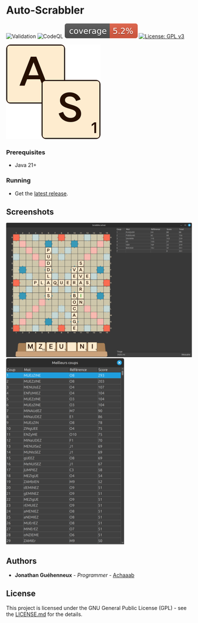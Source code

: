 # Auto-Scrabbler
![Validation](https://github.com/Achaaab/auto-scrabbler/actions/workflows/validation.yaml/badge.svg)
![CodeQL](https://github.com/Achaaab/auto-scrabbler/actions/workflows/github-code-scanning/codeql/badge.svg)
![Coverage](.github/badges/jacoco.svg)
[![License: GPL v3](https://img.shields.io/badge/License-GPLv3-blue.svg)](https://www.gnu.org/licenses/gpl-3.0)

<img src="src/main/resources/icon_256.png" width="256" alt="Auto-Scrabbler icon"/>

### Prerequisites
* Java 21+

### Running
* Get the [latest release](https://github.com/Achaaab/auto-scrabbler/releases/latest).

## Screenshots
<img src="data/screenshots/french_duplicate.png" width="1024" alt="gameplay screenshot"/>
<img src="data/screenshots/french_duplicate_solve.png" width="320" alt="about screenshot"/>

## Authors
* **Jonathan Guéhenneux** - *Programmer* - [Achaaab](https://github.com/Achaaab)

## License
This project is licensed under the GNU General Public License (GPL) - see the [LICENSE.md](LICENSE.md) for the details.
